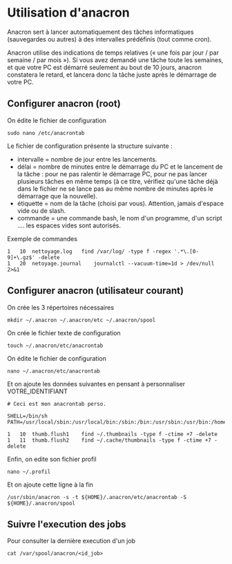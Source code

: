 # Utilisation d'anacron

Anacron sert à lancer automatiquement des tâches informatiques (sauvegardes ou autres) à des intervalles prédéfinis (tout comme cron).

Anacron utilise des indications de temps relatives (« une fois par jour / par semaine / par mois »). Si vous avez demandé une tâche toute les semaines, et que votre PC est démarré seulement au bout de 10 jours, anacron constatera le retard, et lancera donc la tâche juste après le démarrage de votre PC.



## Configurer anacron (root)

On édite le fichier de configuration

```shell
sudo nano /etc/anacrontab
```



Le fichier de configuration présente la structure suivante :

- intervalle = nombre de jour entre les lancements.
- délai = nombre de minutes entre le démarrage du PC et le lancement de la tâche : pour ne pas ralentir le démarrage PC, pour ne pas lancer plusieurs tâches en même temps (à ce titre, vérifiez qu'une tâche déjà dans le fichier ne se lance pas au même nombre de minutes après le démarrage que la nouvelle).
- étiquette = nom de la tâche (choisi par vous). Attention, jamais d'espace vide ou de slash.
- commande = une commande bash, le nom d'un programme, d'un script …. les espaces vides sont autorisés.



Exemple de commandes

```
1	10	nettoyage.log	find /var/log/ -type f -regex '.*\.[0-9]+\.gz$' -delete
1	20	netoyage.journal	journalctl --vacuum-time=1d > /dev/null 2>&1
```



## Configurer anacron (utilisateur courant)

On crée les 3 répertoires nécessaires

```shell
mkdir ~/.anacron ~/.anacron/etc ~/.anacron/spool
```

On crée le fichier texte de configuration

```
touch ~/.anacron/etc/anacrontab
```

On édite le fichier de configuration

```shell
nano ~/.anacron/etc/anacrontab
```

Et on ajoute les données suivantes en pensant à personnaliser VOTRE_IDENTIFIANT

```
# Ceci est mon anacrontab perso.

SHELL=/bin/sh
PATH=/usr/local/sbin:/usr/local/bin:/sbin:/bin:/usr/sbin:/usr/bin:/home/VOTRE_IDENTIFIANT/.anacron

1	10	thumb.flush1	find ~/.thumbnails -type f -ctime +7 -delete
1	11	thumb.flush2	find ~/.cache/thumbnails -type f -ctime +7 -delete
```

Enfin, on edite son fichier profil

```shell
nano ~/.profil
```

Et on ajoute cette ligne à la fin

```
/usr/sbin/anacron -s -t ${HOME}/.anacron/etc/anacrontab -S ${HOME}/.anacron/spool
```



## Suivre l'execution des jobs

Pour consulter la dernière execution d'un job

```shell
cat /var/spool/anacron/<id_job>
```

